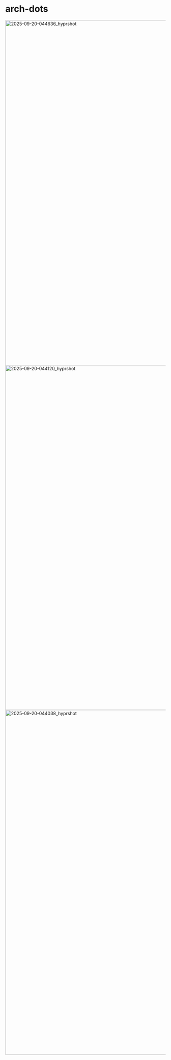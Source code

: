 # arch-dots
<img width="1920" height="1080" alt="2025-09-20-044636_hyprshot" src="https://github.com/user-attachments/assets/110c30fc-a422-413c-9314-97c59e04a083" />
<img width="1920" height="1080" alt="2025-09-20-044120_hyprshot" src="https://github.com/user-attachments/assets/1054ea93-e2ad-4bf9-9e38-8f782484f382" />
<img width="1920" height="1080" alt="2025-09-20-044038_hyprshot" src="https://github.com/user-attachments/assets/2c27cf13-e4ad-42e8-9459-190e8ae0a988" />
